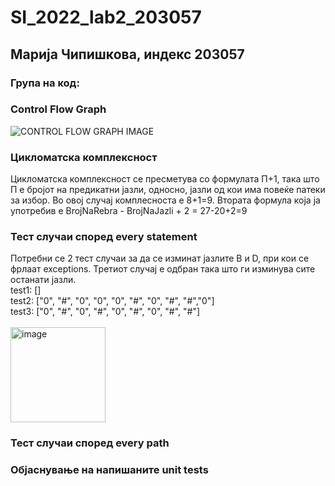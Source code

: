 # SI_2022_lab2_203057
## Марија Чипишкова, индекс 203057

### Група на код:

### Control Flow Graph
![CONTROL FLOW GRAPH IMAGE](https://user-images.githubusercontent.com/100198968/171702716-8d00f18d-bd01-4f2c-ba78-978f7df62cac.png)

### Цикломатска комплексност
Цикломатска комплексност се пресметува со формулата П+1, така што П е бројот на предикатни јазли, односно, јазли од кои има повеќе патеки за избор. Во овој случај комплесноста е 8+1=9.
Втората формула која ја употребив е BrojNaRebra - BrojNaJazli + 2 = 27-20+2=9

### Тест случаи според every statement
Потребни се 2 тест случаи за да се изминат јазлите B и D, при кои се фрлаат exceptions. Третиот случај е одбран така што ги изминува сите останати јазли. <br />
test1: [] <br />
test2: ["0", "#", "0", "0", "0", "#", "0", "#", "#","0"] <br />
test3: ["0", "#", "0", "#", "0", "#", "0", "#", "#"] <br />
<br />
<img width="152" alt="image" src="https://user-images.githubusercontent.com/100198968/171875846-9cfddc32-1a4f-4172-8d4a-912dde8fdfda.png"> 
<br />

### Тест случаи според every path


### Објаснување на напишаните unit tests
